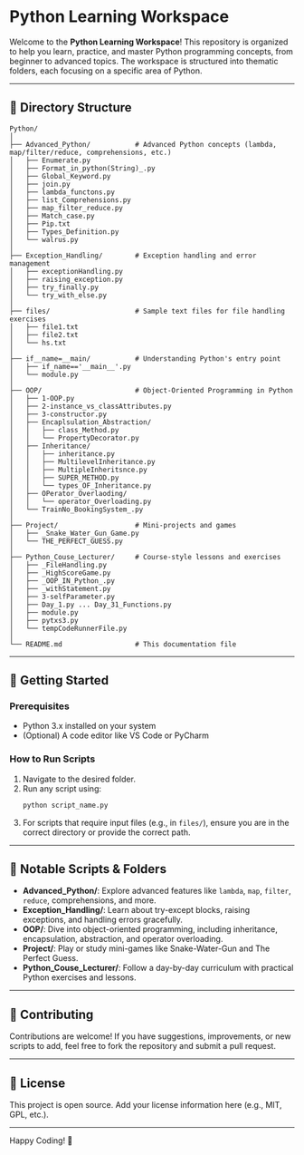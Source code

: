 # Python Learning Workspace

Welcome to the **Python Learning Workspace**! This repository is organized to help you learn, practice, and master Python programming concepts, from beginner to advanced topics. The workspace is structured into thematic folders, each focusing on a specific area of Python.

---

## 📁 Directory Structure

```
Python/
│
├── Advanced_Python/           # Advanced Python concepts (lambda, map/filter/reduce, comprehensions, etc.)
│   ├── Enumerate.py
│   ├── Format_in_python(String)_.py
│   ├── Global_Keyword.py
│   ├── join.py
│   ├── lambda_functons.py
│   ├── list_Comprehensions.py
│   ├── map_filter_reduce.py
│   ├── Match_case.py
│   ├── Pip.txt
│   ├── Types_Definition.py
│   └── walrus.py
│
├── Exception_Handling/        # Exception handling and error management
│   ├── exceptionHandling.py
│   ├── raising_exception.py
│   ├── try_finally.py
│   └── try_with_else.py
│
├── files/                     # Sample text files for file handling exercises
│   ├── file1.txt
│   ├── file2.txt
│   └── hs.txt
│
├── if__name=__main/           # Understanding Python's entry point
│   ├── if_name=='__main__'.py
│   └── module.py
│
├── OOP/                       # Object-Oriented Programming in Python
│   ├── 1-OOP.py
│   ├── 2-instance_vs_classAttributes.py
│   ├── 3-constructor.py
│   ├── Encaplsulation_Abstraction/
│   │   ├── class_Method.py
│   │   └── PropertyDecorator.py
│   ├── Inheritance/
│   │   ├── inheritance.py
│   │   ├── MultilevelInheritance.py
│   │   ├── MultipleInheritsnce.py
│   │   ├── SUPER_METHOD.py
│   │   └── types_OF_Inheritance.py
│   ├── OPerator_Overlaoding/
│   │   └── operator_Overloading.py
│   └── TrainNo_BookingSystem_.py
│
├── Project/                   # Mini-projects and games
│   ├── _Snake_Water_Gun_Game.py
│   └── THE_PERFECT_GUESS.py
│
├── Python_Couse_Lecturer/     # Course-style lessons and exercises
│   ├── _FileHandling.py
│   ├── _HighScoreGame.py
│   ├── _OOP_IN_Python_.py
│   ├── _withStatement.py
│   ├── 3-selfParameter.py
│   ├── Day_1.py ... Day_31_Functions.py
│   ├── module.py
│   ├── pytxs3.py
│   └── tempCodeRunnerFile.py
│
└── README.md                  # This documentation file
```

---

## 🚀 Getting Started

### Prerequisites
- Python 3.x installed on your system
- (Optional) A code editor like VS Code or PyCharm

### How to Run Scripts
1. Navigate to the desired folder.
2. Run any script using:
   ```bash
   python script_name.py
   ```
3. For scripts that require input files (e.g., in `files/`), ensure you are in the correct directory or provide the correct path.

---

## 📝 Notable Scripts & Folders

- **Advanced_Python/**: Explore advanced features like `lambda`, `map`, `filter`, `reduce`, comprehensions, and more.
- **Exception_Handling/**: Learn about try-except blocks, raising exceptions, and handling errors gracefully.
- **OOP/**: Dive into object-oriented programming, including inheritance, encapsulation, abstraction, and operator overloading.
- **Project/**: Play or study mini-games like Snake-Water-Gun and The Perfect Guess.
- **Python_Couse_Lecturer/**: Follow a day-by-day curriculum with practical Python exercises and lessons.

---

## 🤝 Contributing

Contributions are welcome! If you have suggestions, improvements, or new scripts to add, feel free to fork the repository and submit a pull request.

---

## 📄 License

This project is open source. Add your license information here (e.g., MIT, GPL, etc.).

---

Happy Coding! 🎉
